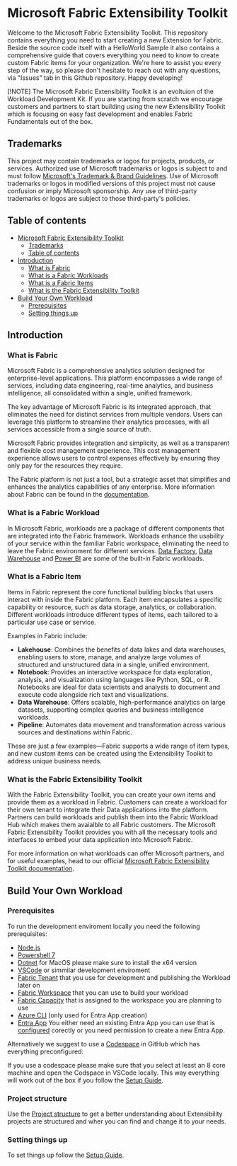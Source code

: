 
# Microsoft Fabric Extensibility Toolkit

Welcome to the Microsoft Fabric Extensibility Toolkit. This repository contains everything you need to start creating a new Extension for Fabric. Beside the source code itself with a HelloWorld Sample it also contains a comprehensive guide that covers everything you need to know to create custom Fabric items for your organization. We're here to assist you every step of the way, so please don't hesitate to reach out with any questions, via "Issues" tab in this Github repository. Happy developing!

[!NOTE]
The Microsoft Fabric Extensibility Toolkit is an evoltuion of the Workload Development Kit. If you are starting from scratch we encourage customers and partners to start building using the new Extensibility Toolkit which is focusing on easy fast development and enables Fabric Fundamentals out of the box.

## Trademarks

This project may contain trademarks or logos for projects, products, or services. Authorized use of Microsoft
trademarks or logos is subject to and must follow [Microsoft's Trademark & Brand Guidelines](https://www.microsoft.com/en-us/legal/intellectualproperty/trademarks/usage/general).
Use of Microsoft trademarks or logos in modified versions of this project must not cause confusion or imply Microsoft sponsorship.
Any use of third-party trademarks or logos are subject to those third-party's policies.

## Table of contents

- [Microsoft Fabric Extensibility Toolkit](#microsoft-fabric-extensibility-toolkit)
  - [Trademarks](#trademarks)
  - [Table of contents](#table-of-contents)
- [Introduction](#introduction)
  - [What is Fabric](#what-is-fabric)
  - [What is a Fabric Workloads](#what-is-a-fabric-workload)
  - [What is a Fabric Items](#what-is-a-fabric-item)
  - [What is the Fabric Extensibility Toolkit](#what-is-the-fabric-extensibility-toolkit)
- [Build Your Own Workload](#build-your-own-workload)
  - [Prerequisites](#prerequisites)
  - [Setting things up](#setting-things-up)

## Introduction

### What is Fabric

Microsoft Fabric is a comprehensive analytics solution designed for enterprise-level applications. This platform encompasses a wide range of services, including data engineering, real-time analytics, and business intelligence, all consolidated within a single, unified framework.

The key advantage of Microsoft Fabric is its integrated approach, that eliminates the need for distinct services from multiple vendors. Users can leverage this platform to streamline their analytics processes, with all services accessible from a single source of truth.

Microsoft Fabric provides integration and simplicity, as well as a transparent and flexible cost management experience. This cost management experience allows users to control expenses effectively by ensuring they only pay for the resources they require.

The Fabric platform is not just a tool, but a strategic asset that simplifies and enhances the analytics capabilities of any enterprise.
More information about Fabric can be found in the [documentation](https://learn.microsoft.com/en-us/fabric/get-started/microsoft-fabric-overview).

### What is a Fabric Workload

In Microsoft Fabric, workloads are a package of different components that are integrated into the Fabric framework. Workloads enhance the usability of your service within the familiar Fabric workspace, eliminating the need to leave the Fabric environment for different services. [Data Factory](https://learn.microsoft.com/en-us/fabric/data-factory/data-factory-overview), [Data Warehouse](https://learn.microsoft.com/en-us/fabric/data-warehouse/data-warehousing) and  [Power BI](https://learn.microsoft.com/en-us/power-bi/enterprise/service-premium-what-is) are some of the built-in Fabric workloads.

### What is a Fabric Item

Items in Fabric represent the core functional building blocks that users interact with inside the Fabric platform. Each item encapsulates a specific capability or resource, such as data storage, analytics, or collaboration. Different workloads introduce different types of items, each tailored to a particular use case or service.

Examples in Fabric include:

- **Lakehouse**: Combines the benefits of data lakes and data warehouses, enabling users to store, manage, and analyze large volumes of structured and unstructured data in a single, unified environment.
- **Notebook**: Provides an interactive workspace for data exploration, analysis, and visualization using languages like Python, SQL, or R. Notebooks are ideal for data scientists and analysts to document and execute code alongside rich text and visualizations.
- **Data Warehouse**: Offers scalable, high-performance analytics on large datasets, supporting complex queries and business intelligence workloads.
- **Pipeline**: Automates data movement and transformation across various sources and destinations within Fabric.

These are just a few examples—Fabric supports a wide range of item types, and new custom items can be created using the Extensibility Toolkit to address unique business needs.

### What is the Fabric Extensibility Toolkit

With the Fabric Extensibility Toolkit, you can create your own items and provide them as a workload in Fabric. Customers can create a workload for their own tenant to integrate their Data applications into the platform. Partners can build workloads and publish them into the Fabric Workload Hub which makes them avaialble to all Fabric customers. The Microsoft Fabric Extensibility Toolkit provides you with all the necessary tools and interfaces to embed your data application into Microsoft Fabric.

For more information on what workloads can offer Microsoft partners, and for useful examples, head to our official [Microsoft Fabric Extensibility Toolkit documentation](https://learn.microsoft.com/fabric/extensibilty-toolkit).

## Build Your Own Workload

### Prerequisites

To run the development enviroment locally you need the following prerequisites:

- [Node.js](https://nodejs.org/en/download/)
- [Powershell 7](https://learn.microsoft.com/en-us/powershell/scripting/install/installing-powershell)
- [Dotnet](https://dotnet.microsoft.com/en-us/download) for MacOS please make sure to install the x64 version
- [VSCode](https://code.visualstudio.com/download) or simmilar development enviroment
- [Fabric Tenant](https://app.fabric.microsoft.com/) that you use for development and publishing the Workload later on
- [Fabric Workspace](https://learn.microsoft.com/en-us/fabric/fundamentals/workspaces) that you can use to build your workload
- [Fabric Capacity](https://learn.microsoft.com/en-us/fabric/enterprise/licenses) that is assigned to the workspace you are planning to use
- [Azure CLI](https://learn.microsoft.com/en-us/cli/azure/install-azure-cli?view=azure-cli-latest) (only used for Entra App creation)
- [Entra App](https://entra.microsoft.com/) You either need an existing Entra App you can use that is [configured](./docs/How-To.md) corectly or you need permission to create a new Entra App.

Alternatively we suggest to use a [Codespace](https://github.com/features/codespaces) in GitHub which has everything preconfigured:

If you use a codespace please make sure that you select at least an 8 core machine and open the Codspace in VSCode locally. This way everything will work out of the box if you follow the [Setup Guide](./docs/SetupGuide.md).

### Project structure

Use the [Project structure](./PROJECT_STRUCTURE.md) to get a better understanding about Extensibility projects are structured and wher you can find and change it to your needs.

### Setting things up

To set things up follow the [Setup Guide](./PROJECT_SETUP.md).
